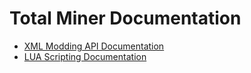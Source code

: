 # Total Miner Documentation

- [XML Modding API Documentation](xml/xml-doc)
- [LUA Scripting Documentation](lua/lua-doc)